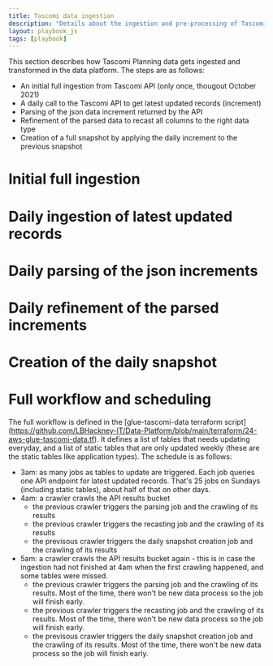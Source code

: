 ```yaml
---
title: Tascomi data ingestion
description: "Details about the ingestion and pre-processing of Tascomi planning data in the platform"
layout: playbook_js
tags: [playbook]
---
```


This section describes how Tascomi Planning data gets ingested and transformed in the data platform. The steps are as follows:

- An initial full ingestion from Tascomi API (only once, thougout October 2021)
- A daily call to the Tascomi API to get latest updated records (increment)
- Parsing of the json data increment returned by the API
- Refinement of the parsed data to recast all columns to the right data type
- Creation of a full snapshot by applying the daily increment to the previous snapshot

# Initial full ingestion

# Daily ingestion of latest updated records

# Daily parsing of the json increments

# Daily refinement of the parsed increments

# Creation of the daily snapshot

# Full workflow and scheduling
The full workflow is defined in the [glue-tascomi-data terraform script] (https://github.com/LBHackney-IT/Data-Platform/blob/main/terraform/24-aws-glue-tascomi-data.tf). 
It defines a list of tables that needs updating everyday, and a list of static tables that are only updated weekly (these are the static tables like application types). The schedule is as follows:
- 3am: as many jobs as tables to update are triggered. Each job queries one API endpoint for latest updated records. That's 25 jobs on Sundays (including static tables), about half of that on other days.
- 4am: a crawler crawls the API results bucket
  - the previous crawler triggers the parsing job and the crawling of its results
  - the previous crawler triggers the recasting job and the crawling of its results
  - the previsous crawler triggers the daily snapshot creation job and the crawling of its results
- 5am: a crawler crawls the API results bucket again - this is in case the ingestion had not finished at 4am when the first crawling happened, and some tables were missed.
  - the previous crawler triggers the parsing job and the crawling of its results. Most of the time, there won't be new data process so the job will finish early.
  - the previous crawler triggers the recasting job and the crawling of its results. Most of the time, there won't be new data process so the job will finish early.
  - the previsous crawler triggers the daily snapshot creation job and the crawling of its results. Most of the time, there won't be new data process so the job will finish early.

